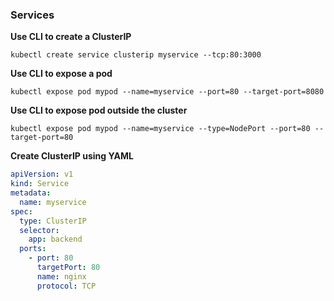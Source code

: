 ### Services

**Use CLI to create a ClusterIP**

```shell script
kubectl create service clusterip myservice --tcp:80:3000
```

**Use CLI to expose a pod**

```shell script
kubectl expose pod mypod --name=myservice --port=80 --target-port=8080
```

**Use CLI to expose pod outside the cluster**

```shell script
kubectl expose pod mypod --name=myservice --type=NodePort --port=80 --target-port=80
```

**Create ClusterIP using YAML**

```yaml
apiVersion: v1
kind: Service
metadata:
  name: myservice
spec:
  type: ClusterIP
  selector:
    app: backend
  ports:
    - port: 80
      targetPort: 80
      name: nginx
      protocol: TCP
```
